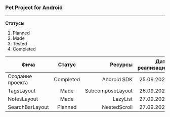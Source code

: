 ### Pet Project for Android
____

**Статусы**
1. Planned
2. Made
3. Tested
4. Completed


| Фича | Статус | Ресурсы | Дата реализации |
|----------------|:---------:|----------------:|----------------:|
| Создание проекта | Completed | Android SDK | 25.09.2024 |
| TagsLayout | Made | SubcomposeLayout | 26.09.2024 |
| NotesLayout | Made | LazyList | 27.09.2024 |
| SearchBarLayout | Planned | NestedScroll | 27.09.2024 |
